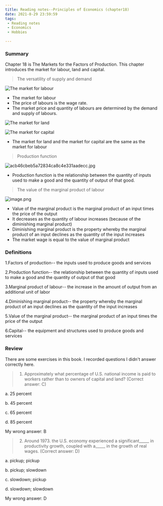 ```yaml
---
title: Reading notes--Principles of Economics (chapter18)
date: 2021-8-29 23:59:59
tags:
 - Reading notes
 - Economics
 - Hobbies
 
---
```


### Summary

Chapter 18 is The Markets for the Factors of Production. This chapter introduces the market for labour, land and capital.

> The versatility of supply and demand

![The market for labour](https://i.loli.net/2021/08/29/XZBa6EqPDekpugz.png)

* The market for labour
* The price of labours is the wage rate.
* The market price and quantity of labours are determined by the demand and supply of labours.

![The market for land](https://i.loli.net/2021/08/29/ybQKajT7lEOIpVr.png)

![The market for capital](https://i.loli.net/2021/08/29/4ETfjSPzl1q385J.png)

* The market for land and the market for capital are the same as the market for labour

> Production function

![acb46cbeb5a72834ca8c4e331aadecc.jpg](https://i.loli.net/2021/08/29/TesQCBpYFbo6wxH.jpg)

* Production function is the relationship between the quantity of inputs used to make a good and the quantity of output of that good.

> The value of the marginal product of labour

![image.png](https://i.loli.net/2021/08/29/eivwhRg3oxkCDnP.png)

* Value of the marginal product is the marginal product of an input times the price of the output 
* It decreases as the quantity of labour increases (because of the diminishing marginal product)
* Diminishing marginal product is the property whereby the marginal product of an input declines as the quantity of the input increases
* The market wage is equal to the value of marginal product

### Definitions

1.Factors of production-- the inputs used to produce goods and services

2.Production function-- the relationship between the quantity of inputs used to make a good and the quantity of output of that good

3.Marginal product of labour-- the increase in the amount of output from an additional unit of labor

4.Diminishing marginal product-- the property whereby the marginal product of an input declines as the quantity of the input increases

5.Value of the marginal product-- the marginal product of an input times the price of the output    

6.Capital-- the equipment and structures used to produce goods and services

### Review

There are some exercises in this book. I recorded questions I didn't answer correctly here.

>1. Approximately what percentage of U.S. national income is paid to workers rather than to owners of capital and land? (Correct answer: C)

a. 25 percent

b. 45 percent

c. 65 percent

d. 85 percent

My wrong answer: B

>2. Around 1973. the U.S. economy experienced a significant_____ in productivity growth, coupled with a_____ in the growth of real wages. (Correct answer: D)

a. pickup; pickup

b. pickup; slowdown

c. slowdown; pickup

d. slowdown; slowdown

My wrong answer: D
